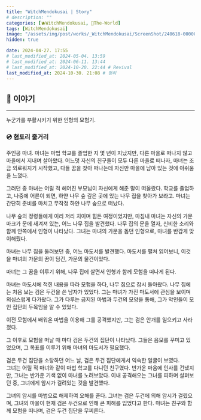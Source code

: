 ```yaml
---
title: "WitchMendokusai | Story"
# description: ""
categories: [🫐WitchMendokusai, 🥥The-World]
tags: [WitchMendokusai]
image: "/assets/img/post/works/_WitchMendokusai/ScreenShot/240618-000000.png"
hidden: true

date: 2024-04-27. 17:55
# last_modified_at: 2024-05-04. 13:59
# last_modified_at: 2024-06-11. 13:44
# last_modified_at: 2024-10-20. 22:44 # Revival
last_modified_at: 2024-10-30. 21:08 # 정리
---
```


## 📀 이야기

---

누군가를 부활시키기 위한 인형의 모험기.  

### 💿 혐토리 줄거리

주인공 마녀. 마녀는 마법 학교를 졸업한 지 몇 년이 지났지만, 다른 마을로 떠나지 않고 마을에서 지내며 살아왔다. 어느덧 자신의 친구들이 모두 다른 마을로 떠나자, 마녀는 조금 외로워지기 시작했고, 다들 꿈을 찾아 떠나는데 자신만 마을에 남아 있는 것에 아쉬움을 느꼈다.  

그러던 중 마녀는 어릴 적 헤어진 부모님이 자신에게 해준 말이 떠올랐다. 학교를 졸업하고, 나중에 어른이 되면, 하얀 나무 숲 깊은 곳에 있는 나무 집을 찾아가 보라고. 마녀는 간단히 준비를 마치고 무작정 하얀 나무 숲으로 떠났다.  

나무 숲의 정령들에게 이리 저리 치이며 힘든 여정이었지만, 마침내 마녀는 자신의 가문 마크가 문에 새겨져 있는, 어느 나무 집을 발견했다. 나무 집의 문을 열자, 신비한 소리와 함께 안쪽에서 인형이 나타났다. 그녀는 마녀의 가문을 돕던 인형으로, 마녀를 반갑게 맞이해줬다.  

마녀는 나무 집을 둘러보던 중, 어느 마도서를 발견했다. 마도서를 펼쳐 읽어보니, 이것을 마녀의 가문의 꿈이 담긴, 가문의 물건이었다.  

마녀는 그 꿈을 이루기 위해, 나무 집에 살면서 인형과 함께 모험을 떠나게 된다.  

마녀는 마도서에 적힌 내용을 따라 모험을 하다, 나무 집으로 잠시 돌아왔다. 나무 집에는 처음 보는 검은 두건을 쓴 남자가 있었다. 그는 마녀가 가진 마도서에 관심을 보이며 의심스럽게 다가왔다. 그가 다루는 금지된 마법과 두건의 모양을 통해, 그가 악인들이 모인 집단의 두목임을 알 수 있었다.  

이전 모험에서 배워온 마법을 이용해 그를 공격했지만, 그는 검은 안개를 일으키고 사라졌다.  

그 이후로 모험을 떠날 때 마다 검은 두건의 집단이 나타났다. 그들은 음모를 꾸미고 있었으며, 그 목표를 이루기 위해 마녀의 마도서가 필요했다.  

검은 두건 집단을 소탕하던 어느 날, 검은 두건 집단에게서 익숙한 얼굴이 보였다.  
그녀는 어릴 적 마녀와 같이 마법 학교를 다니던 친구였다. 반가운 마음에 인사를 건냈지만, 그녀는 반가운 기색 없이 마녀를 노려보았다. 이내 공격해오는 그녀를 피하며 살펴보던 중, 그녀에게 암시가 걸려있는 것을 발견했다.  

그녀의 암시를 마법으로 해제하여 오해를 푼다. 그녀는 검은 두건에 의해 암시가 걸렸으며, 그녀의 마을이 현재 검은 두건으로 인해 큰 피해를 입었다고 한다. 마녀는 친구와 함께 모험을 떠나며, 검은 두건 집단을 무찌른다.  
